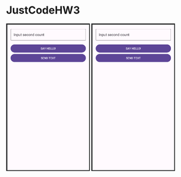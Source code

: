# JustCodeHW3
<img src="https://github.com/nursultanamanzhol/JustCodeHW3/blob/main/First%20screen.png" whidth = 400, height = 400 >
<img src="https://github.com/nursultanamanzhol/JustCodeHW3/blob/main/First%20screen.png" whidth = 400, height = 400 >

